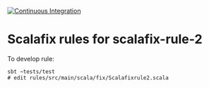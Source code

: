 [![Continuous Integration](https://github.com/alessandrocandolini/scalafix-rule-2/actions/workflows/ci.yml/badge.svg)](https://github.com/alessandrocandolini/scalafix-rule-2/actions/workflows/ci.yml)

# Scalafix rules for scalafix-rule-2

To develop rule:
```
sbt ~tests/test
# edit rules/src/main/scala/fix/Scalafixrule2.scala
```
